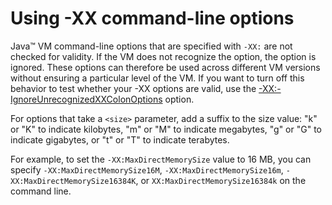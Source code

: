 <!--
* Copyright (c) 2017, 2023 IBM Corp. and others
*
* This program and the accompanying materials are made
* available under the terms of the Eclipse Public License 2.0
* which accompanies this distribution and is available at
* https://www.eclipse.org/legal/epl-2.0/ or the Apache
* License, Version 2.0 which accompanies this distribution and
* is available at https://www.apache.org/licenses/LICENSE-2.0.
*
* This Source Code may also be made available under the
* following Secondary Licenses when the conditions for such
* availability set forth in the Eclipse Public License, v. 2.0
* are satisfied: GNU General Public License, version 2 with
* the GNU Classpath Exception [1] and GNU General Public
* License, version 2 with the OpenJDK Assembly Exception [2].
*
* [1] https://www.gnu.org/software/classpath/license.html
* [2] https://openjdk.org/legal/assembly-exception.html
*
* SPDX-License-Identifier: EPL-2.0 OR Apache-2.0 OR GPL-2.0-only WITH Classpath-exception-2.0 OR GPL-2.0-only WITH OpenJDK-assembly-exception-1.0
-->

# Using -XX command-line options

Java&trade; VM command-line options that are specified with `-XX:` are not checked for validity. If the VM does not recognize the option, the option is ignored. These options can therefore be used across different VM versions without ensuring a particular level of the VM.  If you want
to turn off this behavior to test whether your -XX options are valid, use the [-XX:-IgnoreUnrecognizedXXColonOptions](xxignoreunrecognizedxxcolonoptions.md) option.

For options that take a `<size>` parameter, add a suffix to the size value: "k" or "K" to indicate kilobytes, "m" or "M" to indicate megabytes, "g" or "G" to indicate gigabytes, or "t" or "T" to indicate terabytes.

For example, to set the `-XX:MaxDirectMemorySize` value to 16 MB, you can specify `-XX:MaxDirectMemorySize16M`, `-XX:MaxDirectMemorySize16m`, `-XX:MaxDirectMemorySize16384K`, or `XX:MaxDirectMemorySize16384k` on the command line.



<!-- ==== END OF TOPIC ==== xx_jvm_commands.md ==== -->
